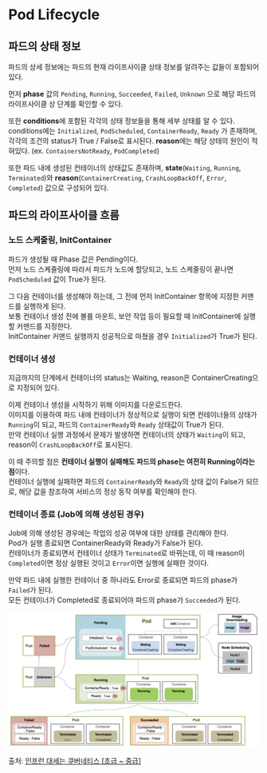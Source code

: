 # Pod Lifecycle

## 파드의 상태 정보

파드의 상세 정보에는 파드의 현재 라이프사이클 상태 정보를 알려주는 값들이 포함되어 있다.

먼저 **phase** 값의 `Pending`, `Running`, `Succeeded`, `Failed`, `Unknown` 으로 해당 파드의 라이프사이클 상 단계를 확인할 수 있다.

또한 **conditions**에 포함된 각각의 상태 정보들을 통해 세부 상태를 알 수 있다.  
conditions에는 `Initialized`, `PodScheduled`, `ContainerReady`, `Ready` 가 존재하며, 각각의 조건의 status가 True / False로 표시된다.
**reason**에는 해당 상태의 원인이 적혀있다. (ex. `ContainersNotReady`, `PodCompleted`)

또한 파드 내에 생성된 컨테이너의 상태값도 존재하며, **state**(`Waiting`, `Running`, `Terminated`)와 **reason**(`ContainerCreating`, `CrashLoopBackOff`, `Error`, `Completed`) 값으로 구성되어 있다.

## 파드의 라이프사이클 흐름

### 노드 스케줄링, InitContainer

파드가 생성될 때 Phase 값은 Pending이다.  
먼저 노드 스케줄링에 따라서 파드가 노드에 할당되고, 노드 스케줄링이 끝나면 `PodScheduled` 값이 True가 된다.

그 다음 컨테이너를 생성해야 하는데, 그 전에 먼저 InitContainer 항목에 지정한 커맨드를 실행하게 된다.  
보통 컨테이너 생성 전에 볼륨 마운트, 보안 작업 등이 필요할 때 InitContainer에 실행할 커맨드를 지정한다.  
InitContainer 커맨드 실행까지 성공적으로 마쳤을 경우 `Initialized`가 True가 된다.

### 컨테이너 생성

지금까지의 단계에서 컨테이너의 status는 Waiting, reason은 ContainerCreating으로 지정되어 있다.

이제 컨테이너 생성을 시작하기 위해 이미지를 다운로드한다.  
이미지를 이용하여 파드 내에 컨테이너가 정상적으로 실행이 되면 컨테이너들의 상태가 `Running`이 되고, 파드의 `ContainerReady`와 `Ready` 상태값이 True가 된다.  
만약 컨테이너 실행 과정에서 문제가 발생하면 컨테이너의 상태가 `Waiting`이 되고, reason이 `CrashLoopBackOff`로 표시된다.

이 때 주의할 점은 **컨테이너 실행이 실패해도 파드의 phase는 여전히 Running이라는 점**이다.  
컨테이너 실행에 실패하면 파드의 `ContainerReady`와 `Ready`의 상태 값이 False가 되므로, 해당 값을 참조하여 서비스의 정상 동작 여부를 확인해야 한다.

### 컨테이너 종료 (Job에 의해 생성된 경우)

Job에 의해 생성된 경우에는 작업의 성공 여부에 대한 상태를 관리해야 한다.  
Pod가 실행 종료되면 ContainerReady와 Ready가 False가 된다.  
컨테이너가 종료되면서 컨테이너 상태가 `Terminated`로 바뀌는데, 이 때 reason이 `Completed`이면 정상 실행된 것이고 `Error`이면 실행에 실패한 것이다.

만약 파드 내에 실행한 컨테이너 중 하나라도 Error로 종료되면 파드의 phase가 `Failed`가 된다.  
모든 컨테이너가 Completed로 종료되어야 파드의 phase가 `Succeeded`가 된다.

<img src="./images/1_Lifecycle1.png" />

출처: [인프런 대세는 쿠버네티스 [초급 ~ 중급]](https://inf.run/yW34)

